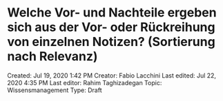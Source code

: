 # Welche Vor- und Nachteile ergeben sich aus der Vor- oder Rückreihung von einzelnen Notizen? (Sortierung nach Relevanz)

Created: Jul 19, 2020 1:42 PM
Creator: Fabio Lacchini
Last edited: Jul 22, 2020 4:35 PM
Last editor: Rahim Taghizadegan
Topic: Wissensmanagement
Type: Draft